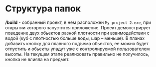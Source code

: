 # Структура папок

**/build** - собранный проект, в нем расположен `My project 2.exe`, при открытии которого запустится приложение.
Проект демонстрирует поведение двух обьектов разной плотности при взаимодействии с водой (куб с плотностью больше воды, шар – меньше). В планах добавить кнопку для  плавного подъема обьектов, ее можно будет отпустить и обьекты упадут уже с контролируемой пользователем высоты. На текущем этапе реализовать правильно не получилось, кнопка не влияла на предмет.
